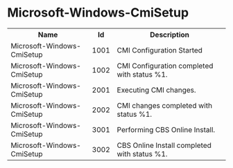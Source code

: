 # Microsoft-Windows-CmiSetup

<table>
<colgroup><col/><col/><col/></colgroup>
<tr><th>Name</th><th>Id</th><th>Description</th></tr>
<tr><td>Microsoft-Windows-CmiSetup</td><td>1001</td><td>CMI Configuration Started</td></tr>
<tr><td>Microsoft-Windows-CmiSetup</td><td>1002</td><td>CMI Configuration completed with status %1.</td></tr>
<tr><td>Microsoft-Windows-CmiSetup</td><td>2001</td><td>Executing CMI changes.</td></tr>
<tr><td>Microsoft-Windows-CmiSetup</td><td>2002</td><td>CMI changes completed with status %1.</td></tr>
<tr><td>Microsoft-Windows-CmiSetup</td><td>3001</td><td>Performing CBS Online Install.</td></tr>
<tr><td>Microsoft-Windows-CmiSetup</td><td>3002</td><td>CBS Online Install completed with status %1.</td></tr>
</table>
